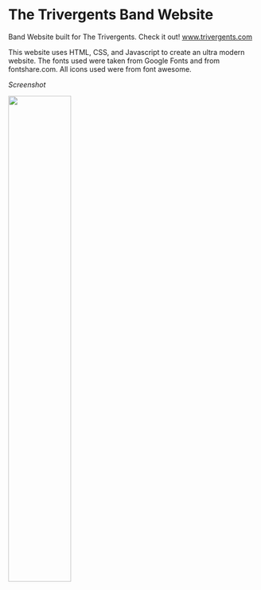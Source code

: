 # The Trivergents Band Website

Band Website built for The Trivergents. Check it out! www.trivergents.com

This website uses HTML, CSS, and Javascript to create an ultra modern website.
The fonts used were taken from Google Fonts and from fontshare.com. All icons used were from font awesome. 

*Screenshot*

<img src="https://github.com/thompson-dean/Band-Website/blob/main/screenshot/screencapture-trivergents-2023-03-05-17_53_01.png" width=50% height=50%> 


